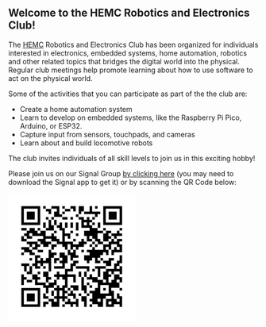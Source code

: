 ## Welcome to the HEMC Robotics and Electronics Club!
The [HEMC](https://hemc.org) Robotics and Electronics Club has been organized for individuals interested in electronics, embedded systems, home automation, robotics and other related topics that bridges the digital world into the physical.  Regular club meetings help promote learning about how to use software to act on the physical world.

Some of the activities that you can participate as part of the the club are:
- Create a home automation system
- Learn to develop on embedded systems, like the Raspberry Pi Pico, Arduino, or ESP32.
- Capture input from sensors, touchpads, and cameras
- Learn about and build locomotive robots

The club invites individuals of all skill levels to join us in this exciting hobby!

Please join us on our Signal Group [by clicking here](https://signal.group/#CjQKIB5F58UCKH95tNcUgLrBmj23gQs9vuJbGnfvXv9pZCONEhBBml4078hfhwuUT0tCSrAI) (you may need to download the Signal app to get it) or by scanning the QR Code below:

![alt text](img/signalQR.png)
